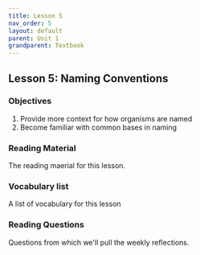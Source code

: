 ```yaml
---
title: Lesson 5
nav_order: 5
layout: default
parent: Unit 1
grandparent: Textbook
---
```


## Lesson 5: Naming Conventions

### Objectives

1. Provide more context for how organisms are named
2. Become familiar with common bases in naming

### Reading Material

The reading maerial for this lesson.

### Vocabulary list

A list of vocabulary for this lesson

### Reading Questions

Questions from which we'll pull the weekly reflections.
